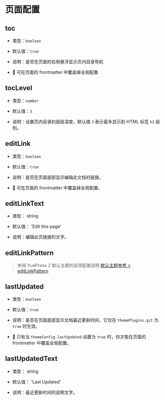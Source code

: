 # 页面配置

## toc

- 类型：`boolean`

- 默认值：`true`

- 说明：是否在页面的右侧悬浮显示页内目录导航

- :triangular_flag_on_post: 可在页面的 frontmatter 中覆盖掉全局配置

## tocLevel

- 类型：`number`

- 默认值：`3`

- 说明：设置页内目录的层级深度，默认值 `3` 表示最多显示到 HTML 标签 `h3` 级别。

## editLink

- 类型：`boolean`

- 默认值：`true`

- 说明：是否在页面底部显示编辑此文档的链接。

- :triangular_flag_on_post: 可在页面的 frontmatter 中覆盖掉全局配置。

## editLinkText

- 类型： string

- 默认值： 'Edit this page'

- 说明：编辑此页链接的文字。

## editLinkPattern

> 参阅 VuePress 2 默认主题的该项配置说明 [默认主题参考 > editLinkPattern](https://v2.vuepress.vuejs.org/zh/reference/default-theme/config.html#editlinkpattern)

## lastUpdated

- 类型：`boolean`

- 默认值：`true`

- 说明：是否在页面底部显示文档最近更新时间，它仅在 `themePlugins.git` 为 `true` 时生效。

- :triangular_flag_on_post: 只有当 `themeConfig.lastUpdated` 设置为 `true` 时，你才能在页面的 frontmatter 中覆盖全局配置。

## lastUpdatedText

- 类型： string

- 默认值： 'Last Updated'

- 说明：最近更新时间的说明文字。
